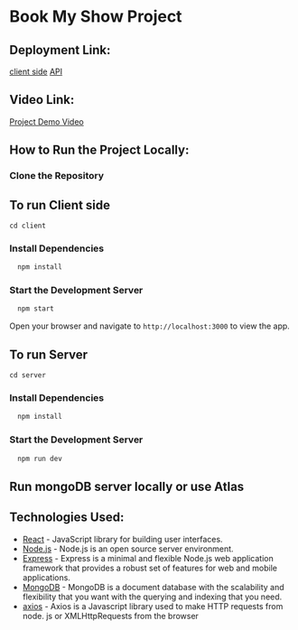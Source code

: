 # Book My Show Project

## Deployment Link:
[client side](https://book-my-show-beryl-two.vercel.app/) 
[API](https://booking-4lm3.onrender.com/api/booking) 


## Video Link:
[Project Demo Video](https://youtube.com)


## How to Run the Project Locally:

### Clone the Repository

## To run Client side
`cd client`
### Install Dependencies
```bash
  npm install
```
### Start the Development Server
```bash
  npm start
```
Open your browser and navigate to `http://localhost:3000` to view the app.

## To run Server 
`cd server`
### Install Dependencies
```bash
  npm install
```
### Start the Development Server
```bash
  npm run dev
```

## Run mongoDB server locally or use Atlas

## Technologies Used:
- [React](https://reactjs.org/) - JavaScript library for building user interfaces.
- [Node.js]([https://redux.js.org/](https://nodejs.org/en)) - Node.js is an open source server environment.
- [Express](https://expressjs.com/) - Express is a minimal and flexible Node.js web application framework that provides a robust set of features for web and mobile applications.
- [MongoDB](https://www.mongodb.com/what-is-mongodb) - MongoDB is a document database with the scalability and flexibility that you want with the querying and indexing that you need.
- [axios](https://axios-http.com/docs/intro) - Axios is a Javascript library used to make HTTP requests from node. js or XMLHttpRequests from the browser
